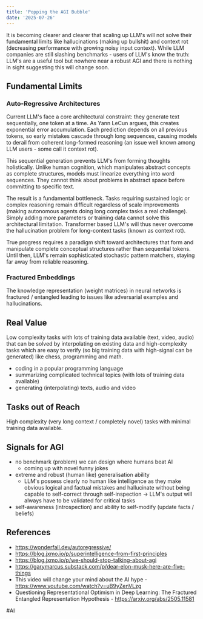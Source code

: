 ```yaml
---
title: 'Popping the AGI Bubble'  
date: '2025-07-26'
---
```

It is becoming clearer and clearer that scaling up LLM's will not solve their fundamental limits like hallucinations (making up bullshit) and context rot (decreasing performance with growing noisy input context). While LLM companies are still slashing benchmarks - users of LLM's know the truth: LLM's are a useful tool but nowhere near a robust AGI and there is nothing in sight suggesting this will change soon.

## Fundamental Limits

### Auto-Regressive Architectures

Current LLM's face a core architectural constraint: they generate text sequentially, one token at a time. As Yann LeCun argues, this creates exponential error accumulation. Each prediction depends on all previous tokens, so early mistakes cascade through long sequences, causing models to derail from coherent long-formed reasoning (an issue well known among LLM users - some call it context rot).

This sequential generation prevents LLM's from forming thoughts holistically. Unlike human cognition, which manipulates abstract concepts as complete structures, models must linearize everything into word sequences. They cannot think about problems in abstract space before committing to specific text.

The result is a fundamental bottleneck. Tasks requiring sustained logic or complex reasoning remain difficult regardless of scale improvements (making autonomous agents doing long complex tasks a real challenge). Simply adding more parameters or training data cannot solve this architectural limitation. Transformer based LLM's will thus never overcome the hallucination problem for long-context tasks (known as context rot).

True progress requires a paradigm shift toward architectures that form and manipulate complete conceptual structures rather than sequential tokens. Until then, LLM's remain sophisticated stochastic pattern matchers, staying far away from reliable reasoning.

### Fractured Embeddings

The knowledge representation (weight matrices) in neural networks is fractured / entangled leading to issues like adversarial examples and hallucinations.

## Real Value

Low complexity tasks with lots of training data available (text, video, audio) that can be solved by interpolating on existing data and high-complexity tasks which are easy to verify (so big training data with high-signal can be generated) like chess, programming and math.

- coding in a popular programming language
- summarizing complicated technical topics (with lots of training data available)
- generating (interpolating) texts, audio and video

## Tasks out of Reach

High complexity (very long context / completely novel) tasks with minimal training data available.

## Signals for AGI

- no benchmark (problem) we can design where humans beat AI
  - coming up with novel funny jokes
- extreme and robust (human like) generalisation ability
  - LLM's possess clearly no human like intelligence as they make obvious logical and factual mistakes and hallucinate without being capable to self-correct through self-inspection -> LLM's output will always have to be validated for critical tasks
- self-awareness (introspection) and ability to self-modify (update facts / beliefs)

## References

- <https://wonderfall.dev/autoregressive/>
- <https://blog.jxmo.io/p/superintelligence-from-first-principles>
- <https://blog.jxmo.io/p/we-should-stop-talking-about-agi>
- <https://garymarcus.substack.com/p/dear-elon-musk-here-are-five-things>
- This video will change your mind about the AI hype - <https://www.youtube.com/watch?v=uB9yZenVLzg>
- Questioning Representational Optimism in Deep Learning: The Fractured Entangled Representation Hypothesis - <https://arxiv.org/abs/2505.11581>

#AI
